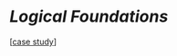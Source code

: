 # *Logical Foundations*

[[case study](https://softwarefoundations.cis.upenn.edu/lf-current/IndProp.html#lab255)]
